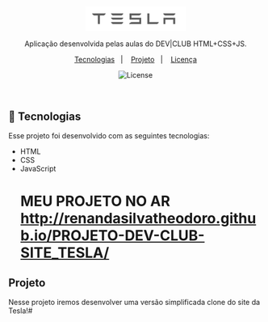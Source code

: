 <p align="center">
  <img alt="Logo tesla " src="./img/logo.png" width="200px" />
</p>

<p align="center">
Aplicação desenvolvida  pelas aulas do DEV|CLUB HTML+CSS+JS.
</p>

<p align="center">
  <a href="#-tecnologias">Tecnologias</a>&nbsp;&nbsp;&nbsp;|&nbsp;&nbsp;&nbsp;
  <a href="#-projeto">Projeto</a>&nbsp;&nbsp;&nbsp;|&nbsp;&nbsp;&nbsp;
  <a href="#memo-licença">Licença</a>
</p>

<p align="center">
  <img alt="License" src="https://img.shields.io/static/v1?label=license&message=MIT&color=18181B&labelColor=BEF264">
</p>

<br>



## 🚀 Tecnologias

Esse projeto foi desenvolvido com as seguintes tecnologias:

- HTML
- CSS
- JavaScript
  # MEU PROJETO NO AR http://renandasilvatheodoro.github.io/PROJETO-DEV-CLUB-SITE_TESLA/

## Projeto

Nesse projeto iremos desenvolver uma versão simplificada clone do site da Tesla!#
